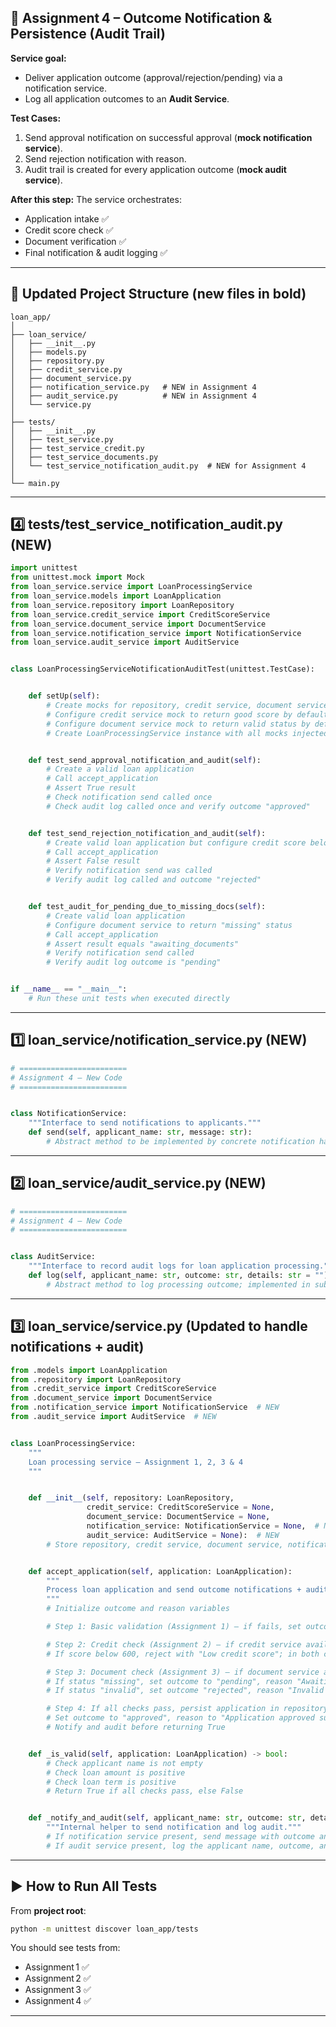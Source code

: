 ## 📄 **Assignment 4 – Outcome Notification \& Persistence (Audit Trail)**

**Service goal:**

- Deliver application outcome (approval/rejection/pending) via a notification service.
- Log all application outcomes to an **Audit Service**.

**Test Cases:**

1. Send approval notification on successful approval (**mock notification service**).
2. Send rejection notification with reason.
3. Audit trail is created for every application outcome (**mock audit service**).

**After this step:**
The service orchestrates:

- Application intake ✅
- Credit score check ✅
- Document verification ✅
- Final notification \& audit logging ✅

***

## 📂 Updated Project Structure (new files in bold)

```
loan_app/
│
├── loan_service/
│   ├── __init__.py
│   ├── models.py
│   ├── repository.py
│   ├── credit_service.py
│   ├── document_service.py
│   ├── notification_service.py   # NEW in Assignment 4
│   ├── audit_service.py          # NEW in Assignment 4
│   └── service.py
│
├── tests/
│   ├── __init__.py
│   ├── test_service.py
│   ├── test_service_credit.py
│   ├── test_service_documents.py
│   └── test_service_notification_audit.py  # NEW for Assignment 4
│
└── main.py
```


***

## **4️⃣ tests/test_service_notification_audit.py** (NEW)

```python
import unittest
from unittest.mock import Mock
from loan_service.service import LoanProcessingService
from loan_service.models import LoanApplication
from loan_service.repository import LoanRepository
from loan_service.credit_service import CreditScoreService
from loan_service.document_service import DocumentService
from loan_service.notification_service import NotificationService
from loan_service.audit_service import AuditService


class LoanProcessingServiceNotificationAuditTest(unittest.TestCase):


    def setUp(self):
        # Create mocks for repository, credit service, document service, notification service, and audit service
        # Configure credit service mock to return good score by default
        # Configure document service mock to return valid status by default
        # Create LoanProcessingService instance with all mocks injected


    def test_send_approval_notification_and_audit(self):
        # Create a valid loan application
        # Call accept_application
        # Assert True result
        # Check notification send called once
        # Check audit log called once and verify outcome "approved"


    def test_send_rejection_notification_and_audit(self):
        # Create valid loan application but configure credit score below threshold
        # Call accept_application
        # Assert False result
        # Verify notification send was called
        # Verify audit log called and outcome "rejected"


    def test_audit_for_pending_due_to_missing_docs(self):
        # Create valid loan application
        # Configure document service to return "missing" status
        # Call accept_application
        # Assert result equals "awaiting_documents"
        # Verify notification send called
        # Verify audit log outcome is "pending"


if __name__ == "__main__":
    # Run these unit tests when executed directly
```


***

## **1️⃣ loan_service/notification_service.py** (NEW)

```python
# ========================
# Assignment 4 — New Code
# ========================


class NotificationService:
    """Interface to send notifications to applicants."""
    def send(self, applicant_name: str, message: str):
        # Abstract method to be implemented by concrete notification handler or mocked during testing
```


***

## **2️⃣ loan_service/audit_service.py** (NEW)

```python
# ========================
# Assignment 4 — New Code
# ========================


class AuditService:
    """Interface to record audit logs for loan application processing."""
    def log(self, applicant_name: str, outcome: str, details: str = ""):
        # Abstract method to log processing outcome; implemented in subclasses or mocks
```


***

## **3️⃣ loan_service/service.py** (Updated to handle notifications + audit)

```python
from .models import LoanApplication
from .repository import LoanRepository
from .credit_service import CreditScoreService
from .document_service import DocumentService
from .notification_service import NotificationService  # NEW
from .audit_service import AuditService  # NEW


class LoanProcessingService:
    """
    Loan processing service — Assignment 1, 2, 3 & 4
    """


    def __init__(self, repository: LoanRepository,
                 credit_service: CreditScoreService = None,
                 document_service: DocumentService = None,
                 notification_service: NotificationService = None,  # NEW
                 audit_service: AuditService = None):  # NEW
        # Store repository, credit service, document service, notification service, and audit service for later use


    def accept_application(self, application: LoanApplication):
        """
        Process loan application and send outcome notifications + audit logs.
        """
        # Initialize outcome and reason variables

        # Step 1: Basic validation (Assignment 1) — if fails, set outcome to "rejected", reason to "Missing mandatory fields", notify & audit, return False

        # Step 2: Credit check (Assignment 2) — if credit service available, attempt to get score; failure triggers rejection with "Credit service failure"
        # If score below 600, reject with "Low credit score"; in both cases notify & audit before returning

        # Step 3: Document check (Assignment 3) — if document service available, verify documents
        # If status "missing", set outcome to "pending", reason "Awaiting documents", notify & audit, return "awaiting_documents"
        # If status "invalid", set outcome "rejected", reason "Invalid documents", notify & audit, return False

        # Step 4: If all checks pass, persist application in repository
        # Set outcome to "approved", reason to "Application approved successfully"
        # Notify and audit before returning True


    def _is_valid(self, application: LoanApplication) -> bool:
        # Check applicant name is not empty
        # Check loan amount is positive
        # Check loan term is positive
        # Return True if all checks pass, else False


    def _notify_and_audit(self, applicant_name: str, outcome: str, details: str):
        """Internal helper to send notification and log audit."""
        # If notification service present, send message with outcome and details to applicant
        # If audit service present, log the applicant name, outcome, and details
```


***

## ▶ How to Run All Tests

From **project root**:

```bash
python -m unittest discover loan_app/tests
```

You should see tests from:

- Assignment 1 ✅
- Assignment 2 ✅
- Assignment 3 ✅
- Assignment 4 ✅

***
